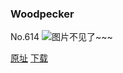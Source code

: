 ### Woodpecker
No.614
![图片不见了~~~](https://imgs.xkcd.com/comics/woodpecker.png)

[原址](https://xkcd.com//614) [下载](https://imgs.xkcd.com/comics/woodpecker.png)

